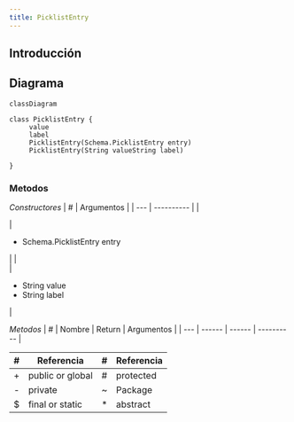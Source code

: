 ```yaml
---
title: PicklistEntry
---
```


## Introducción

<!-- START autogenerated-class -->
## Diagrama
```mermaid
classDiagram

class PicklistEntry {
     value     
     label     
     PicklistEntry(Schema.PicklistEntry entry)  
     PicklistEntry(String valueString label)  

}
```


### Metodos
*Constructores*
| #   | Argumentos |
| --- | ---------- |
| <div class="icons"></div> | <ul><li>Schema.PicklistEntry entry</li></ul>|
| <div class="icons"></div> | <ul><li>String value</li><li>String label</li></ul>|

*Metodos*
| #   | Nombre | Return | Argumentos |
| --- | ------ | ------ | ---------- |


| #  | Referencia       | #  | Referencia |
| -- | ---------------- | -- | ---------- |
| +  | public or global | #  | protected  |
| -  | private          | ~  | Package    |
| $  | final or static  | *  | abstract   |

<!-- END autogenerated-class -->
